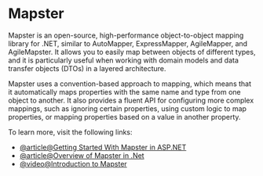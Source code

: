 # Mapster

Mapster is an open-source, high-performance object-to-object mapping library for .NET, similar to AutoMapper, ExpressMapper, AgileMapper, and AgileMapster. It allows you to easily map between objects of different types, and it is particularly useful when working with domain models and data transfer objects (DTOs) in a layered architecture.

Mapster uses a convention-based approach to mapping, which means that it automatically maps properties with the same name and type from one object to another. It also provides a fluent API for configuring more complex mappings, such as ignoring certain properties, using custom logic to map properties, or mapping properties based on a value in another property.

To learn more, visit the following links:

- [@article@Getting Started With Mapster in ASP.NET](https://code-maze.com/mapster-aspnetcore-introduction/)
- [@article@Overview of Mapster in .Net ](https://medium.com/@M-S-2/enjoy-using-mapster-in-net-6-2d3f287a0989)
- [@video@Introduction to Mapster](https://youtube.com/watch?v=bClE7Uon9e8)
